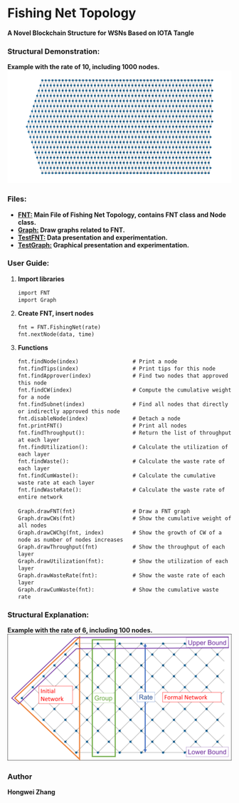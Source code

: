 # Fishing Net Topology
**A Novel Blockchain Structure for WSNs Based on IOTA Tangle**

### Structural Demonstration:
**Example with the rate of 10, including 1000 nodes.**
![FNT Structure Display](image/FNT_Structure.png)

### Files:
- **[FNT:](FNT.py) Main File of Fishing Net Topology, contains FNT class and Node class.**
- **[Graph:](Graph.py) Draw graphs related to FNT.**
- **[TestFNT:](TestFNT.ipynb) Data presentation and experimentation.**
- **[TestGraph:](TestGraph.ipynb) Graphical presentation and experimentation.**

### User Guide:
1. **Import libraries**
    ~~~
   import FNT
   import Graph
    ~~~
2. **Create FNT, insert nodes**
    ~~~
   fnt = FNT.FishingNet(rate)
   fnt.nextNode(data, time)
    ~~~
3. **Functions**
    ~~~
   fnt.findNode(index)                 # Print a node
   fnt.findTips(index)                 # Print tips for this node
   fnt.findApprover(index)             # Find two nodes that approved this node
   fnt.findCW(index)                   # Compute the cumulative weight for a node
   fnt.findSubnet(index)               # Find all nodes that directly or indirectly approved this node
   fnt.disableNode(index)              # Detach a node
   fnt.printFNT()                      # Print all nodes
   fnt.findThroughput():               # Return the list of throughput at each layer
   fnt.findUtilization():              # Calculate the utilization of each layer
   fnt.findWaste():                    # Calculate the waste rate of each layer
   fnt.findCumWaste():                 # Calculate the cumulative waste rate at each layer
   fnt.findWasteRate():                # Calculate the waste rate of entire network
   
   Graph.drawFNT(fnt)                  # Draw a FNT graph
   Graph.drawCWs(fnt)                  # Show the cumulative weight of all nodes
   Graph.drawCWChg(fnt, index)         # Show the growth of CW of a node as number of nodes increases
   Graph.drawThroughput(fnt)           # Show the throughput of each layer
   Graph.drawUtilization(fnt):         # Show the utilization of each layer
   Graph.drawWasteRate(fnt):           # Show the waste rate of each layer
   Graph.drawCumWaste(fnt):            # Show the cumulative waste rate
    ~~~

### Structural Explanation:
**Example with the rate of 6, including 100 nodes.**
![FNT Structure Explain](image/Explain.png)

### Author
**Hongwei Zhang**
